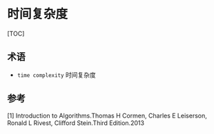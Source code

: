 # 时间复杂度

[TOC]

## 术语

- `time complexity` 时间复杂度



## 参考

[1] Introduction to Algorithms.Thomas H Cormen, Charles E Leiserson, Ronald L Rivest, Clifford Stein.Third Edition.2013

